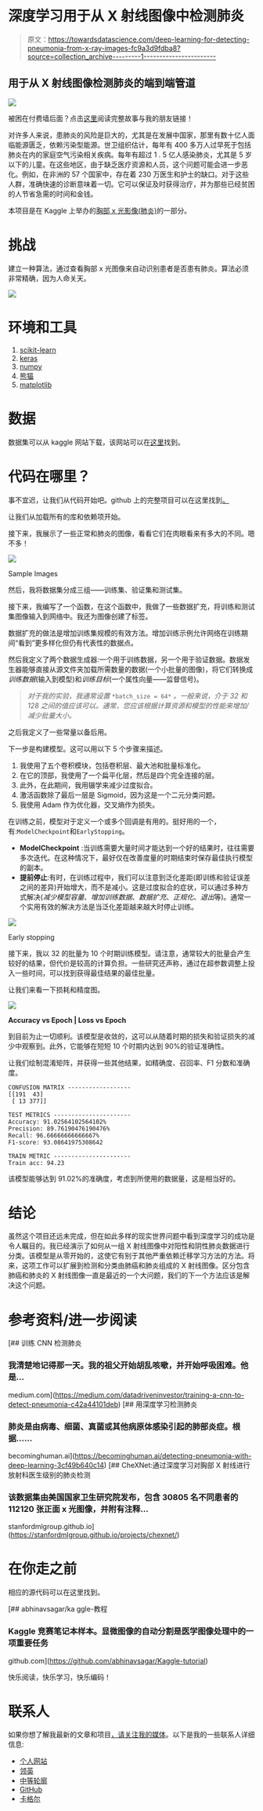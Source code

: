 # 深度学习用于从 X 射线图像中检测肺炎

> 原文：<https://towardsdatascience.com/deep-learning-for-detecting-pneumonia-from-x-ray-images-fc9a3d9fdba8?source=collection_archive---------1----------------------->

## 用于从 X 射线图像检测肺炎的端到端管道

![](img/dfa158f7b6c992851ca7f4323b484ee4.png)

被困在付费墙后面？点击[这里](https://medium.com/p/deep-learning-for-detecting-pneumonia-from-x-ray-images-fc9a3d9fdba8?source=email-c3f5233f3441--writer.postDistributed&sk=fc89a046b5dcdda696aaeba7242b5e15)阅读完整故事与我的朋友链接！

对许多人来说，患肺炎的风险是巨大的，尤其是在发展中国家，那里有数十亿人面临能源匮乏，依赖污染型能源。世卫组织估计，每年有 400 多万人过早死于包括肺炎在内的家庭空气污染相关疾病。每年有超过 1 . 5 亿人感染肺炎，尤其是 5 岁以下的儿童。在这些地区，由于缺乏医疗资源和人员，这个问题可能会进一步恶化。例如，在非洲的 57 个国家中，存在着 230 万医生和护士的缺口。对于这些人群，准确快速的诊断意味着一切。它可以保证及时获得治疗，并为那些已经贫困的人节省急需的时间和金钱。

本项目是在 Kaggle 上举办的[胸部 x 光影像(肺炎)](https://www.kaggle.com/paultimothymooney/chest-xray-pneumonia)的一部分。

# 挑战

建立一种算法，通过查看胸部 x 光图像来自动识别患者是否患有肺炎。算法必须非常精确，因为人命关天。

![](img/f09ee58444c3884eec7a31d4d671b7b6.png)

# 环境和工具

1.  [scikit-learn](https://scikit-learn.org/stable/)
2.  [keras](https://keras.io/)
3.  [numpy](https://www.numpy.org/)
4.  [熊猫](https://pandas.pydata.org/)
5.  [matplotlib](https://matplotlib.org/)

# 数据

数据集可以从 kaggle 网站下载，该网站可以在[这里](https://www.kaggle.com/paultimothymooney/chest-xray-pneumonia)找到。

# 代码在哪里？

事不宜迟，让我们从代码开始吧。github 上的完整项目可以在这里找到[。](https://github.com/abhinavsagar/Kaggle-tutorial)

让我们从加载所有的库和依赖项开始。

接下来，我展示了一些正常和肺炎的图像，看看它们在肉眼看来有多大的不同。嗯不多！

![](img/0391212077a1d33efdd9acd1eb4b64c9.png)

Sample Images

然后，我将数据集分成三组——训练集、验证集和测试集。

接下来，我编写了一个函数，在这个函数中，我做了一些数据扩充，将训练和测试集图像输入到网络中。我还为图像创建了标签。

数据扩充的做法是增加训练集规模的有效方法。增加训练示例允许网络在训练期间“看到”更多样化但仍有代表性的数据点。

然后我定义了两个数据生成器:一个用于训练数据，另一个用于验证数据。数据发生器能够直接从源文件夹加载所需数量的数据(一个小批量的图像)，将它们转换成*训练数据*(输入到模型)和*训练目标*(一个属性向量——监督信号)。

> *对于我的实验，我通常设置* `*batch_size = 64*` *。一般来说，介于 32 和 128 之间的值应该可以。通常，您应该根据计算资源和模型的性能来增加/减少批量大小。*

之后我定义了一些常量以备后用。

下一步是构建模型。这可以用以下 5 个步骤来描述。

1.  我使用了五个卷积模块，包括卷积层、最大池和批量标准化。
2.  在它的顶部，我使用了一个扁平化层，然后是四个完全连接的层。
3.  此外，在此期间，我用辍学来减少过度拟合。
4.  激活函数除了最后一层是 Sigmoid，因为这是一个二元分类问题。
5.  我使用 Adam 作为优化器，交叉熵作为损失。

在训练之前，模型对于定义一个或多个回调是有用的。挺好用的一个，有:`ModelCheckpoint`和`EarlyStopping`。

*   **ModelCheckpoint** :当训练需要大量时间才能达到一个好的结果时，往往需要多次迭代。在这种情况下，最好仅在改善度量的时期结束时保存最佳执行模型的副本。
*   **提前停止**:有时，在训练过程中，我们可以注意到泛化差距(即训练和验证误差之间的差异)开始增大，而不是减小。这是过度拟合的症状，可以通过多种方式解决(*减少模型容量*、*增加训练数据*、*数据扩充*、*正规化*、*退出*等)。通常一个实用有效的解决方法是当泛化差距越来越大时停止训练。

![](img/87d174b0485e2af0981f476f48e19332.png)

Early stopping

接下来，我以 32 的批量为 10 个时期训练模型。请注意，通常较大的批量会产生较好的结果，但代价是较高的计算负担。一些研究还声称，通过在超参数调整上投入一些时间，可以找到获得最佳结果的最佳批量。

让我们来看一下损耗和精度图。

![](img/bf54946a17be2056f5c9a25ab07e5d4a.png)

**Accuracy vs Epoch | Loss vs Epoch**

到目前为止一切顺利。该模型是收敛的，这可以从随着时期的损失和验证损失的减少中观察到。此外，它能够在短短 10 个时期内达到 90%的验证准确性。

让我们绘制混淆矩阵，并获得一些其他结果，如精确度、召回率、F1 分数和准确度。

```
CONFUSION MATRIX ------------------
[[191  43]
 [ 13 377]]

TEST METRICS ----------------------
Accuracy: 91.02564102564102%
Precision: 89.76190476190476%
Recall: 96.66666666666667%
F1-score: 93.08641975308642

TRAIN METRIC ----------------------
Train acc: 94.23
```

该模型能够达到 91.02%的准确度，考虑到所使用的数据量，这是相当好的。

# 结论

虽然这个项目还远未完成，但在如此多样的现实世界问题中看到深度学习的成功是令人瞩目的。我已经演示了如何从一组 X 射线图像中对阳性和阴性肺炎数据进行分类。该模型是从零开始的，这使它有别于其他严重依赖迁移学习方法的方法。将来，这项工作可以扩展到检测和分类由肺癌和肺炎组成的 X 射线图像。区分包含肺癌和肺炎的 X 射线图像一直是最近的一个大问题，我们的下一个方法应该是解决这个问题。

# 参考资料/进一步阅读

[](https://medium.com/datadriveninvestor/training-a-cnn-to-detect-pneumonia-c42a44101deb) [## 训练 CNN 检测肺炎

### 我清楚地记得那一天。我的祖父开始胡乱咳嗽，并开始呼吸困难。他是…

medium.com](https://medium.com/datadriveninvestor/training-a-cnn-to-detect-pneumonia-c42a44101deb) [](https://becominghuman.ai/detecting-pneumonia-with-deep-learning-3cf49b640c14) [## 用深度学习检测肺炎

### 肺炎是由病毒、细菌、真菌或其他病原体感染引起的肺部炎症。根据……

becominghuman.ai](https://becominghuman.ai/detecting-pneumonia-with-deep-learning-3cf49b640c14) [](https://stanfordmlgroup.github.io/projects/chexnet/) [## CheXNet:通过深度学习对胸部 X 射线进行放射科医生级别的肺炎检测

### 该数据集由美国国家卫生研究院发布，包含 30805 名不同患者的 112120 张正面 x 光图像，并附有注释…

stanfordmlgroup.github.io](https://stanfordmlgroup.github.io/projects/chexnet/) 

# 在你走之前

相应的源代码可以在这里找到。

[](https://github.com/abhinavsagar/Kaggle-tutorial) [## abhinavsagar/ka ggle-教程

### Kaggle 竞赛笔记本样本。显微图像的自动分割是医学图像处理中的一项重要任务

github.com](https://github.com/abhinavsagar/Kaggle-tutorial) 

快乐阅读，快乐学习，快乐编码！

# 联系人

如果你想了解我最新的文章和项目[，请关注我的媒体](https://medium.com/@abhinav.sagar)。以下是我的一些联系人详细信息:

*   [个人网站](https://abhinavsagar.github.io)
*   [领英](https://in.linkedin.com/in/abhinavsagar4)
*   [中等轮廓](https://medium.com/@abhinav.sagar)
*   [GitHub](https://github.com/abhinavsagar)
*   [卡格尔](https://www.kaggle.com/abhinavsagar)